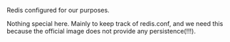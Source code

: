 Redis configured for our purposes.

Nothing special here.
Mainly to keep track of redis.conf, and we need this because the official image
does not provide any persistence(!!!).
